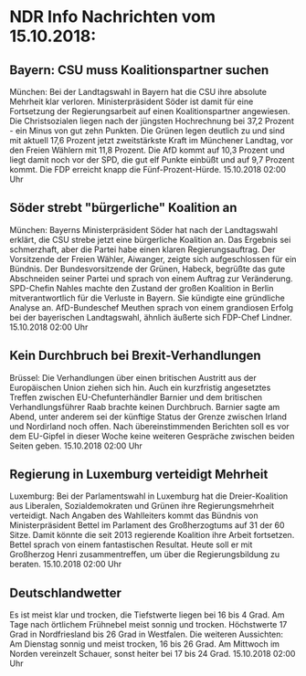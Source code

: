 # NDR Info Nachrichten vom 15.10.2018:


## Bayern: CSU muss Koalitionspartner suchen
München: Bei der Landtagswahl in Bayern hat die CSU ihre absolute Mehrheit klar verloren. Ministerpräsident Söder ist damit für eine Fortsetzung der Regierungsarbeit auf einen Koalitionspartner angewiesen. Die Christsozialen liegen nach der jüngsten Hochrechnung bei 37,2 Prozent - ein Minus von gut zehn Punkten. Die Grünen legen deutlich zu und sind mit aktuell 17,6 Prozent jetzt zweitstärkste Kraft im Münchener Landtag, vor den Freien Wählern mit 11,8 Prozent. Die AfD kommt auf 10,3 Prozent und liegt damit noch vor der SPD, die gut elf Punkte einbüßt und auf 9,7 Prozent kommt. Die FDP erreicht knapp die Fünf-Prozent-Hürde. 15.10.2018 02:00 Uhr 

## Söder strebt "bürgerliche" Koalition an
München:	Bayerns Ministerpräsident Söder hat nach der Landtagswahl erklärt, die CSU strebe jetzt eine bürgerliche Koalition an. Das Ergebnis sei schmerzhaft, aber die Partei habe einen klaren Regierungsauftrag. Der Vorsitzende der Freien Wähler, Aiwanger, zeigte sich aufgeschlossen für ein Bündnis. Der Bundesvorsitzende der Grünen, Habeck, begrüßte das gute Abschneiden seiner Partei und sprach von einem Auftrag zur Veränderung. SPD-Chefin Nahles machte den Zustand der großen Koalition in Berlin mitverantwortlich für die Verluste in Bayern. Sie kündigte eine gründliche Analyse an. AfD-Bundeschef Meuthen sprach von einem grandiosen Erfolg bei der bayerischen Landtagswahl, ähnlich äußerte sich FDP-Chef Lindner. 15.10.2018 02:00 Uhr 

## Kein Durchbruch bei Brexit-Verhandlungen
Brüssel:	Die Verhandlungen über einen britischen Austritt aus der Europäischen Union ziehen sich hin. Auch ein kurzfristig angesetztes Treffen zwischen EU-Chefunterhändler Barnier und dem britischen Verhandlungsführer Raab brachte keinen Durchbruch. Barnier sagte am Abend, unter anderem sei der künftige Status der Grenze zwischen Irland und Nordirland noch offen. Nach übereinstimmenden Berichten soll es vor dem EU-Gipfel in dieser Woche keine weiteren Gespräche zwischen beiden Seiten geben. 15.10.2018 02:00 Uhr 

## Regierung in Luxemburg verteidigt Mehrheit
Luxemburg: Bei der Parlamentswahl in Luxemburg hat die Dreier-Koalition aus Liberalen, Sozialdemokraten und Grünen ihre Regierungsmehrheit verteidigt. Nach Angaben des Wahlleiters kommt das Bündnis von Ministerpräsident Bettel im Parlament des Großherzogtums auf 31 der 60 Sitze. Damit könnte die seit 2013 regierende Koalition ihre Arbeit fortsetzen. Bettel sprach von einem fantastischen Resultat. Heute soll er mit Großherzog Henri zusammentreffen, um über die Regierungsbildung zu beraten. 15.10.2018 02:00 Uhr 

## Deutschlandwetter
Es ist meist klar und trocken, die Tiefstwerte liegen bei 16 bis 4 Grad. Am Tage nach örtlichem Frühnebel meist sonnig und trocken. Höchstwerte 17 Grad in Nordfriesland bis 26 Grad in Westfalen. Die weiteren Aussichten: Am Dienstag sonnig und meist trocken, 16 bis 26 Grad. Am Mittwoch im Norden vereinzelt Schauer, sonst heiter bei 17 bis 24 Grad. 15.10.2018 02:00 Uhr 
